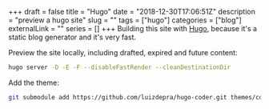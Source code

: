 +++
draft = false
title = "Hugo"
date = "2018-12-30T17:06:51Z"
description = "preview a hugo site"
slug = ""
tags = ["hugo"]
categories = ["blog"]
externalLink = ""
series = []
+++
Building this site with [Hugo](https://gohugo.io), because it's a static blog generator and it's very fast.

Preview the site locally, including drafted, expired and future content:

```bash
hugo server -D -E -F --disableFastRender --cleanDestinationDir
```

Add the theme:

```bash
git submodule add https://github.com/luizdepra/hugo-coder.git themes/coder
```
